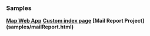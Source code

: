 ### Samples 

**[Map Web App](samples/web.html)**
**[Custom index page](samples/custom-index.html)**
**[Mail Report Project] (samples/mailReport.html)**
<!--todo add > [Step By Step School sample] (samples/school.html) <-->
